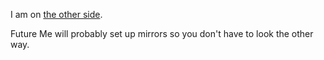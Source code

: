 I am on [the other side](https://gitlab.com/gambloide).

Future Me will probably set up mirrors so you don't have to look the other way.

